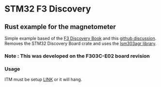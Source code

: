 # STM32 F3 Discovery 
## Rust example for the magnetometer  

Simple example based of the [F3 Discovery Book](https://docs.rust-embedded.org/discovery/f3discovery/) and this [github discussion](https://github.com/rust-embedded/discovery/issues/274).
Removes the STM32 Discovery Board crate and uses the [lsm303agr library](https://crates.io/crates/lsm303agr).

### Note : This was developed on the F303C-E02 board revision

### Usage
ITM must be setup [LINK](https://docs.rust-embedded.org/discovery/f3discovery/06-hello-world/index.html) or it will hang.

